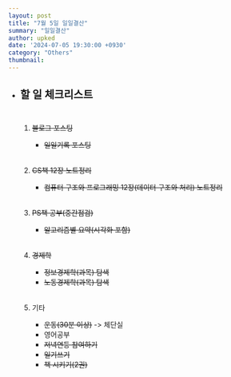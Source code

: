 ```yaml
---
layout: post
title: "7월 5일 일일결산"
summary: "일일결산"
author: upked
date: '2024-07-05 19:30:00 +0930'
category: "Others"
thumbnail:
---
```


- ## 할 일 체크리스트<br/><br/>



    1. ~~블로그 포스팅~~
        - ~~일일기록 포스팅~~<br/><br/>


    2. ~~CS책 12장 노트정리~~
        - ~~컴퓨터 구조와 프로그래밍 12장(데이터 구조와 처리) 노트정리~~<br/><br/>


    3. ~~PS책 공부(중간점검)~~
        - ~~알고리즘별 요약(시각화 포함)~~<br/><br/>


    4. ~~경제학~~
        - ~~정보경제학(과목) 탐색~~
        - ~~노동경제학(과목) 탐색~~<br/><br/>


    5. 기타
        - ~~운동(30분 이상)~~ -> 체단실
        - 영어공부
        - ~~저녁연등 참여하기~~
        - ~~일기쓰기~~
        - ~~책 시키기(2권)~~


